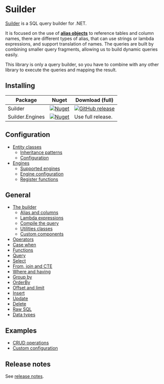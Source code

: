 # Suilder
[Suilder](https://github.com/Ropticus/Suilder) is a SQL query builder for .NET.

It is focused on the use of [**alias objects**](general/builder.md#alias-objects) to reference tables and column names, there are different types of alias, that can use strings or lambda expressions, and support translation of names. The queries are built by combining smaller query fragments, allowing us to build dynamic queries easily.

This library is only a query builder, so you have to combine with any other library to execute the queries and mapping the result.

## Installing

| Package | Nuget | Download (full) |
|---------|-------|-----------------|
| Suilder | [![Nuget](https://img.shields.io/nuget/v/Suilder?logo=nuget)](https://www.nuget.org/packages/Suilder/) | [![GitHub release](https://img.shields.io/github/release/Ropticus/Suilder?logo=github)](https://github.com/Ropticus/Suilder/releases/latest) |
| Suilder.Engines | [![Nuget](https://img.shields.io/nuget/v/Suilder.Engines?logo=nuget)](https://www.nuget.org/packages/Suilder.Engines/) | Use full release. |

## Configuration
* [Entity classes](configuration/entity-classes.md)
    * [Inheritance patterns](configuration/entity-classes.md#inheritance-patterns)
    * [Configuration](configuration/entity-classes.md#configuration)
* [Engines](configuration/engines.md)
    * [Supported engines](configuration/engines.md#supported-engines)
    * [Engine configuration](configuration/engines.md#engine-configuration)
    * [Register functions](configuration/engines.md#register-functions)

## General
* [The builder](general/builder.md)
    * [Alias and columns](general/builder.md#alias-objects)
    * [Lambda expressions](general/builder.md#lambda-expressions)
    * [Compile the query](general/builder.md#compile-the-query)
    * [Utilities classes](general/builder.md#utilities-classes)
    * [Custom components](general/builder.md#custom-components)
* [Operators](general/operators.md)
* [Case when](general/case-when.md)
* [Functions](general/functions.md)
* [Query](general/query.md)
* [Select](general/select.md)
* [From, join and CTE](general/from-join-cte.md)
* [Where and having](general/where-having.md)
* [Group by](general/group-by.md)
* [OrderBy](general/order-by.md)
* [Offset and limit](general/offset.md)
* [Insert](general/insert.md)
* [Update](general/update.md)
* [Delete](general/delete.md)
* [Raw SQL](general/raw-sql.md)
* [Data types](general/data-types.md)

## Examples
* [CRUD operations](examples/crud.md)
* [Custom configuration](examples/custom-configuration.md)

## Release notes
See [release notes](releases/releases-notes.md).